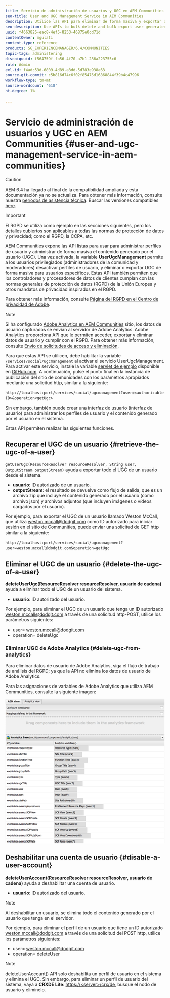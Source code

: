 ```yaml
---
title: Servicio de administración de usuarios y UGC en AEM Communities
seo-title: User and UGC Management Service in AEM Communities
description: Utilice las API para eliminar de forma masiva y exportar de forma masiva contenido generado por el usuario, y para deshabilitar la cuenta de usuario.
seo-description: Use APIs to bulk delete and bulk export user generated content, and disable user account.
uuid: f4663825-eac8-4ef5-8253-46875e0cd71d
contentOwner: mgulati
content-type: reference
products: SG_EXPERIENCEMANAGER/6.4/COMMUNITIES
topic-tags: administering
discoiquuid: f564759f-fb56-4f70-a7b1-286a223755c6
role: Admin
exl-id: f4adc53d-6809-4d89-a3dd-5d783e938a63
source-git-commit: c5b816d74c6f02f85476d16868844f39b4c47996
workflow-type: tm+mt
source-wordcount: '618'
ht-degree: 1%

---
```


# Servicio de administración de usuarios y UGC en AEM Communities {#user-and-ugc-management-service-in-aem-communities}

>[!CAUTION]
>
>AEM 6.4 ha llegado al final de la compatibilidad ampliada y esta documentación ya no se actualiza. Para obtener más información, consulte nuestra [períodos de asistencia técnica](https://helpx.adobe.com/es/support/programs/eol-matrix.html). Buscar las versiones compatibles [here](https://experienceleague.adobe.com/docs/).

>[!IMPORTANT]
>
>El RGPD se utiliza como ejemplo en las secciones siguientes, pero los detalles cubiertos son aplicables a todas las normas de protección de datos y privacidad; como el RGPD, la CCPA, etc.

AEM Communities expone las API listas para usar para administrar perfiles de usuario y administrar de forma masiva el contenido generado por el usuario (UGC). Una vez activada, la variable **UserUgcManagement** permite a los usuarios privilegiados (administradores de la comunidad y moderadores) desactivar perfiles de usuario, y eliminar o exportar UGC de forma masiva para usuarios específicos. Estas API también permiten que los controladores y procesadores de datos de clientes cumplan con las normas generales de protección de datos (RGPD) de la Unión Europea y otros mandatos de privacidad inspirados en el RGPD.

Para obtener más información, consulte [Página del RGPD en el Centro de privacidad de Adobe](https://www.adobe.com/privacy/general-data-protection-regulation.html).

>[!NOTE]
>
>Si ha configurado [Adobe Analytics en AEM Communities](analytics.md) sitio, los datos de usuario capturados se envían al servidor de Adobe Analytics. Adobe Analytics proporciona API que le permiten acceder, exportar y eliminar datos de usuario y cumplir con el RGPD. Para obtener más información, consulte [Envío de solicitudes de acceso y eliminación](https://experienceleague.adobe.com/docs/analytics/admin/data-governance/gdpr-submit-access-delete.html).

Para que estas API se utilicen, debe habilitar la variable `/services/social/ugcmanagement` al activar el servicio UserUgcManagement. Para activar este servicio, instale la variable [servlet de ejemplo](https://github.com/Adobe-Marketing-Cloud/aem-communities-ugc-migration/tree/main/bundles/communities-ugc-management-servlet) disponible en [GitHub.com](https://github.com/Adobe-Marketing-Cloud/aem-communities-ugc-migration/tree/main/bundles/communities-ugc-management-servlet). A continuación, pulse el punto final en la instancia de publicación del sitio de comunidades con los parámetros apropiados mediante una solicitud http, similar a la siguiente:

`http://localhost:port/services/social/ugcmanagement?user=<authorizable ID>&operation<getUgc>`

Sin embargo, también puede crear una interfaz de usuario (interfaz de usuario) para administrar los perfiles de usuario y el contenido generado por el usuario en el sistema.

Estas API permiten realizar las siguientes funciones.

## Recuperar el UGC de un usuario {#retrieve-the-ugc-of-a-user}

`getUserUgc(ResourceResolver resourceResolver, String user, OutputStream outputStream)` ayuda a exportar todo el UGC de un usuario desde el sistema.

* **usuario**: ID autorizado de un usuario.
* **outputStream**: el resultado se devuelve como flujo de salida, que es un archivo zip que incluye el contenido generado por el usuario (como archivo json) y archivos adjuntos (que incluyen imágenes o vídeos cargados por el usuario).

Por ejemplo, para exportar el UGC de un usuario llamado Weston McCall, que utiliza weston.mccall@dodgit.com como ID autorizado para iniciar sesión en el sitio de Communities, puede enviar una solicitud de GET http similar a la siguiente:

`http://localhost:port/services/social/ugcmanagement?user=weston.mccall@dodgit.com&operation=getUgc`

## Eliminar el UGC de un usuario {#delete-the-ugc-of-a-user}

**deleteUserUgc(ResourceResolver resourceResolver, usuario de cadena)** ayuda a eliminar todo el UGC de un usuario del sistema.

* **usuario**: ID autorizado del usuario.

Por ejemplo, para eliminar el UGC de un usuario que tenga un ID autorizado weston.mccall@dodgit.com a través de una solicitud http-POST, utilice los parámetros siguientes:

* user= weston.mccall@dodgit.com
* operation= deleteUgc

### Eliminar UGC de Adobe Analytics {#delete-ugc-from-analytics}

Para eliminar datos de usuario de Adobe Analytics, siga el flujo de trabajo de análisis del RGPD; ya que la API no elimina los datos de usuario de Adobe Analytics.

Para las asignaciones de variables de Adobe Analytics que utiliza AEM Communities, consulte la siguiente imagen:

![Asignación de variables de comunidades AEM para Adobe Analytics](assets/Analytics-Communities-Mapping.png)

## Deshabilitar una cuenta de usuario {#disable-a-user-account}

**deleteUserAccount(ResourceResolver resourceResolver, usuario de cadena)** ayuda a deshabilitar una cuenta de usuario.

* **usuario**: ID autorizado del usuario.

>[!NOTE]
>
>Al deshabilitar un usuario, se elimina todo el contenido generado por el usuario que tenga en el servidor.

Por ejemplo, para eliminar el perfil de un usuario que tiene un ID autorizado weston.mccall@dodgit.com a través de una solicitud del POST http, utilice los parámetros siguientes:

* user= weston.mccall@dodgit.com
* operation= deleteUser

>[!NOTE]
>
>deleteUserAccount() API solo deshabilita un perfil de usuario en el sistema y elimina el UGC. Sin embargo, para eliminar un perfil de usuario del sistema, vaya a **CRXDE Lite**: [https://&lt;server>/crx/de](http://localhost:4502/crx/de), busque el nodo de usuario y elimínelo.

